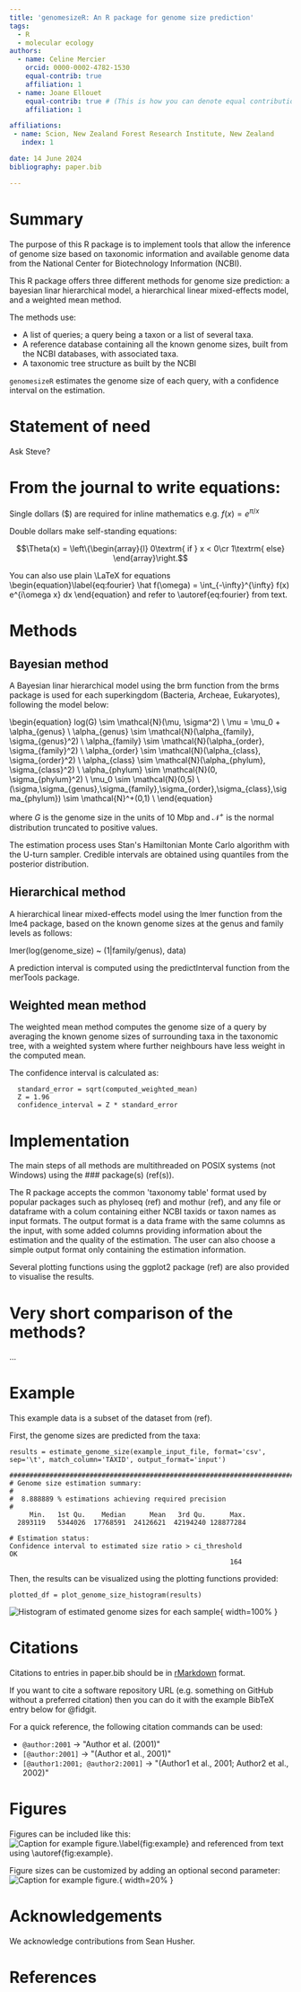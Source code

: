 ```yaml
---
title: 'genomesizeR: An R package for genome size prediction'
tags:
  - R
  - molecular ecology
authors:
  - name: Celine Mercier
    orcid: 0000-0002-4782-1530
    equal-contrib: true
    affiliation: 1
  - name: Joane Ellouet
    equal-contrib: true # (This is how you can denote equal contributions between multiple authors)
    affiliation: 1

affiliations:
 - name: Scion, New Zealand Forest Research Institute, New Zealand
   index: 1

date: 14 June 2024
bibliography: paper.bib

---
```


# Summary

The purpose of this R package is to implement tools that allow the inference of genome size based on taxonomic information and available genome data from the National Center for Biotechnology Information (NCBI).

This R package offers three different methods for genome size prediction: a bayesian linar hierarchical model, a hierarchical linear mixed-effects model, and a weighted mean method.

The methods use:

  - A list of queries; a query being a taxon or a list of several taxa.
  - A reference database containing all the known genome sizes, built from the NCBI databases, with associated taxa.
  - A taxonomic tree structure as built by the NCBI

`genomesizeR` estimates the genome size of each query, with a confidence interval on the estimation.

# Statement of need

Ask Steve?

# From the journal to write equations:

Single dollars ($) are required for inline mathematics e.g. $f(x) = e^{\pi/x}$

Double dollars make self-standing equations:

$$\Theta(x) = \left\{\begin{array}{l}
0\textrm{ if } x < 0\cr
1\textrm{ else}
\end{array}\right.$$

You can also use plain \LaTeX for equations
\begin{equation}\label{eq:fourier}
\hat f(\omega) = \int_{-\infty}^{\infty} f(x) e^{i\omega x} dx
\end{equation}
and refer to \autoref{eq:fourier} from text.

# Methods

## Bayesian method

A Bayesian linar hierarchical model using the brm function from the brms package is used for each superkingdom (Bacteria, Archeae, Eukaryotes), following the model below:

\begin{equation}
log(G) \sim \mathcal{N}(\mu, \sigma^2) \\
\mu = \mu_0 + \alpha_{genus} \\
\alpha_{genus} \sim \mathcal{N}(\alpha_{family}, \sigma_{genus}^2) \\
\alpha_{family} \sim \mathcal{N}(\alpha_{order}, \sigma_{family}^2) \\
\alpha_{order} \sim \mathcal{N}(\alpha_{class}, \sigma_{order}^2) \\
\alpha_{class} \sim \mathcal{N}(\alpha_{phylum}, \sigma_{class}^2) \\
\alpha_{phylum} \sim \mathcal{N}(0, \sigma_{phylum}^2) \\
\mu_0 \sim \mathcal{N}(0,5) \\
(\sigma,\sigma_{genus},\sigma_{family},\sigma_{order},\sigma_{class},\sigma_{phylum}) \sim \mathcal{N}^+(0,1) \\
\end{equation}

where $G$ is the genome size in the units of 10 Mbp and $\mathcal{N}^+$ is the normal distribution truncated to positive values.

The estimation process uses Stan's Hamiltonian Monte Carlo algorithm with the U-turn sampler. Credible intervals are obtained using quantiles from the posterior distribution.

## Hierarchical method

A hierarchical linear mixed-effects model using the lmer function from the lme4 package, based on the known genome sizes at the genus and family levels as follows:  

lmer(log(genome_size) ~ (1|family/genus), data)

A prediction interval is computed using the predictInterval function from the merTools package.

## Weighted mean method

The weighted mean method computes the genome size of a query by averaging the known genome sizes of surrounding taxa in the taxonomic tree, with a weighted system where further neighbours have less weight in the computed mean.

The confidence interval is calculated as:

```
  standard_error = sqrt(computed_weighted_mean)
  Z = 1.96
  confidence_interval = Z * standard_error
```

# Implementation

The main steps of all methods are multithreaded on POSIX systems (not Windows) using the ### package(s) (ref(s)).

The R package accepts the common 'taxonomy table' format used by popular packages such as phyloseq (ref) and mothur (ref), and any file or dataframe with a colum containing either NCBI taxids or taxon names as input formats. The output format is a data frame with the same columns as the input, with some added columns providing information about the estimation and the quality of the estimation. The user can also choose a simple output format only containing the estimation information.

Several plotting functions using the ggplot2 package (ref) are also provided to visualise the results.

# Very short comparison of the methods?

...

# Example

This example data is a subset of the dataset from (ref).

First, the genome sizes are predicted from the taxa:
```
results = estimate_genome_size(example_input_file, format='csv', sep='\t', match_column='TAXID', output_format='input')

#############################################################################
# Genome size estimation summary:
#
#  8.888889 % estimations achieving required precision
#
     Min.   1st Qu.    Median      Mean   3rd Qu.      Max.
  2893119   5344026  17768591  24126621  42194240 128877284

# Estimation status:
Confidence interval to estimated size ratio > ci_threshold                                                         OK
                                                       164
```

Then, the results can be visualized using the plotting functions provided:
```
plotted_df = plot_genome_size_histogram(results)
```
![Histogram of estimated genome sizes for each sample](hist.png){ width=100% }

# Citations

Citations to entries in paper.bib should be in
[rMarkdown](http://rmarkdown.rstudio.com/authoring_bibliographies_and_citations.html)
format.

If you want to cite a software repository URL (e.g. something on GitHub without a preferred
citation) then you can do it with the example BibTeX entry below for @fidgit.

For a quick reference, the following citation commands can be used:
- `@author:2001`  ->  "Author et al. (2001)"
- `[@author:2001]` -> "(Author et al., 2001)"
- `[@author1:2001; @author2:2001]` -> "(Author1 et al., 2001; Author2 et al., 2002)"

# Figures

Figures can be included like this:
![Caption for example figure.\label{fig:example}](figure.png)
and referenced from text using \autoref{fig:example}.

Figure sizes can be customized by adding an optional second parameter:
![Caption for example figure.](figure.png){ width=20% }

# Acknowledgements

We acknowledge contributions from Sean Husher.

# References
